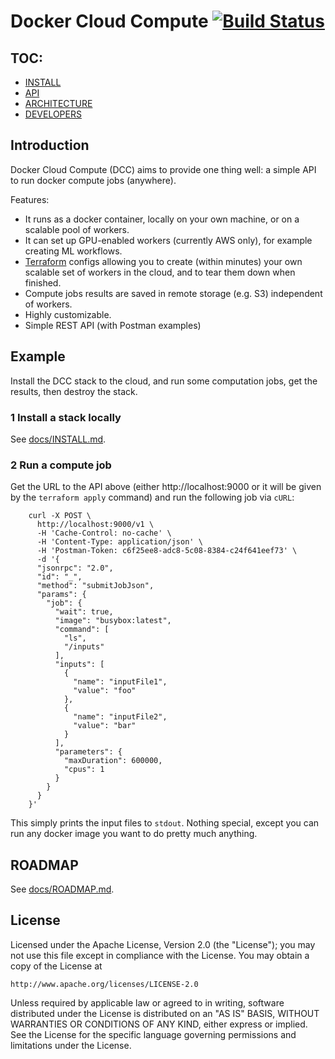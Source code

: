 # Docker Cloud Compute [![Build Status](https://travis-ci.org/dionjwa/docker-cloud-compute.svg?branch=master)](https://travis-ci.org/dionjwa/docker-cloud-compute)

## TOC:
 - [INSTALL](docs/INSTALL.md)
 - [API](docs/API.md)
 - [ARCHITECTURE](docs/ARCHITECTURE.md)
 - [DEVELOPERS](docs/DEVELOPERS.md)

## Introduction

Docker Cloud Compute (DCC) aims to provide one thing well: a simple API to run docker compute jobs (anywhere).

Features:

- It runs as a docker container, locally on your own machine, or on a scalable pool of workers.
- It can set up GPU-enabled workers (currently AWS only), for example creating ML workflows.
- [Terraform](https://www.terraform.io/intro/index.html) configs allowing you to create (within minutes) your own scalable set of workers in the cloud, and to tear them down when finished.
- Compute jobs results are saved in remote storage (e.g. S3) independent of workers.
- Highly customizable.
- Simple REST API (with Postman examples)

## Example

Install the DCC stack to the cloud, and run some computation jobs, get the results, then destroy the stack.

### 1 Install a stack locally

See [docs/INSTALL.md](docs/INSTALL.md).

### 2 Run a compute job

Get the URL to the API above (either http://localhost:9000 or it will be given by the `terraform apply` command) and run the following job via `cURL`:

```
	curl -X POST \
	  http://localhost:9000/v1 \
	  -H 'Cache-Control: no-cache' \
	  -H 'Content-Type: application/json' \
	  -H 'Postman-Token: c6f25ee8-adc8-5c08-8384-c24f641eef73' \
	  -d '{
	  "jsonrpc": "2.0",
	  "id": "_",
	  "method": "submitJobJson",
	  "params": {
	    "job": {
	      "wait": true,
	      "image": "busybox:latest",
	      "command": [
	        "ls",
	        "/inputs"
	      ],
	      "inputs": [
	        {
	          "name": "inputFile1",
	          "value": "foo"
	        },
	        {
	          "name": "inputFile2",
	          "value": "bar"
	        }
	      ],
	      "parameters": {
	        "maxDuration": 600000,
	        "cpus": 1
	      }
	    }
	  }
	}'
```

This simply prints the input files to `stdout`. Nothing special, except you can run any docker image you want to do pretty much anything.

## ROADMAP

See [docs/ROADMAP.md](docs/ROADMAP.md).

## License

Licensed under the Apache License, Version 2.0 (the "License");
you may not use this file except in compliance with the License.
You may obtain a copy of the License at

    http://www.apache.org/licenses/LICENSE-2.0

Unless required by applicable law or agreed to in writing, software
distributed under the License is distributed on an "AS IS" BASIS,
WITHOUT WARRANTIES OR CONDITIONS OF ANY KIND, either express or implied.
See the License for the specific language governing permissions and
limitations under the License.
